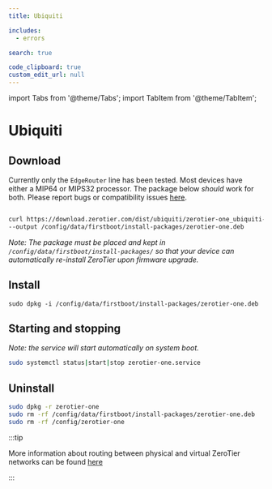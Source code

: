 ```yaml
---
title: Ubiquiti

includes:
  - errors

search: true

code_clipboard: true
custom_edit_url: null
---
```


import Tabs from '@theme/Tabs';
import TabItem from '@theme/TabItem';

Ubiquiti
=====

## Download

Currently only the `EdgeRouter` line has been tested. Most devices have either a MIP64 or MIPS32 processor. The package below *should* work for both. Please report bugs or compatibility issues [here](https://github.com/zerotier/ZeroTierOne/issues).

```sh

curl https://download.zerotier.com/dist/ubiquiti/zerotier-one_ubiquiti-latest.deb \
--output /config/data/firstboot/install-packages/zerotier-one.deb

```

*Note: The package must be placed and kept in `/config/data/firstboot/install-packages/` so that your device can automatically re-install ZeroTier upon firmware upgrade.*


## Install

```
sudo dpkg -i /config/data/firstboot/install-packages/zerotier-one.deb
```

## Starting and stopping

*Note: the service will start automatically on system boot.*

```sh
sudo systemctl status|start|stop zerotier-one.service
```

## Uninstall

```sh
sudo dpkg -r zerotier-one
sudo rm -rf /config/data/firstboot/install-packages/zerotier-one.deb
sudo rm -rf /config/zerotier-one
```

:::tip

More information about routing between physical and virtual ZeroTier networks can be found [here](https://zerotier.atlassian.net/wiki/spaces/SD/pages/224395274/Route+between+ZeroTier+and+Physical+Networks)

:::